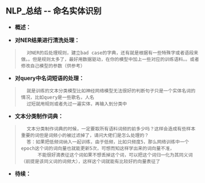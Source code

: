 ## NLP_总结 -- 命名实体识别
- **概述：**
>
>
>
>
>
>
>
>

- **对NER结果进行清洗处理：**
>       对NER的后处理规则，建立bad case的字典，还有就是根据有一些特殊字或者语段来做。。但是规则太多了，最好用数据驱动，在你的模型中加上一些对应的训练语料。。或者修改自己模型的参数（供参考）
>

- **对query中名词短语的处理：**
>       就是训练的文本分类模型比如神经网络模型无法很好的判断句子只是一个实体名词的情况，比如query是一些歌名，人名
>       过短就用规则或者先过一遍实体，再输入到分类中
>

- **文本分类制作词典：**
>       文本分类制作词典的时候，一定要取所有语料词频的前多少吗？这样会造成有些样本重要的词但是词频小的被过滤掉了，请问大佬们是怎么处理的？
>       答：如果把低频词纳入一起训练，由于低频，比如只频度5，那么网络训练中一个epoch这个词的词向量也就能更新5次，可想而知这样学出来的词向量不准，
>           不能很好滴表征这个词如果不想丢掉这个词，可以把这个词归一化为其同义词（前提是该同义词的词频大），这样这个词就能有比较好的向量表征了
>
>
>
>
>

- **待续：**
>
>
>
>
>
>
>
>
>
>
>
>
>
>
>
>
>
>
>
>
>
>
